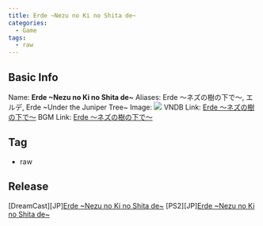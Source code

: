 ```yaml
---
title: Erde ~Nezu no Ki no Shita de~
categories:
  - Game
tags:
  - raw
---
```

## Basic Info

Name: **Erde \~Nezu no Ki no Shita de\~**
Aliases: Erde ～ネズの樹の下で～, エルデ, Erde ~Under the Juniper Tree~
Image: ![](https://s2.vndb.org/cv/67/60167.jpg)
VNDB Link: [Erde ～ネズの樹の下で～](https://vndb.org/v6099)
BGM Link: [Erde ～ネズの樹の下で～](https://bangumi.tv/subject/79446)

## Tag

 - raw

## Release

\[DreamCast\]\[JP\][Erde \~Nezu no Ki no Shita de\~](../../r/r11972/)
\[PS2\]\[JP\][Erde \~Nezu no Ki no Shita de\~](../../r/r11973/)